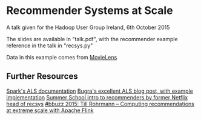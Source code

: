 # Recommender Systems at Scale
A talk given for the Hadoop User Group Ireland, 6th October 2015

The slides are available in "talk.pdf", with the recommender example reference in the talk in "recsys.py"

Data in this example comes from [MovieLens](http://grouplens.org/datasets/movielens/)

## Further Resources
[Spark's ALS documentation](http://spark.apache.org/docs/latest/mllib-collaborative-filtering.html)
[Bugra's excellent ALS blog post, with example implementation](http://bugra.github.io/work/notes/2014-04-19/alternating-least-squares-method-for-collaborative-filtering/)
[Summer School intro to recommenders by former Netflix head of recsys](http://technocalifornia.blogspot.ie/2014/08/introduction-to-recommender-systems-4.html)
[#bbuzz 2015: Till Rohrmann – Computing recommendations at extreme scale with Apache Flink](https://www.youtube.com/watch?v=CmHPxASIj6Y)
